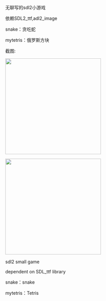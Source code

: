 无聊写的sdl2小游戏

依赖SDL2_ttf,adl2_image

snake：贪吃蛇

mytetris：俄罗斯方块

截图:

<img width="300" src="http://7xlxvl.com1.z0.glb.clouddn.com/mysoftmy_snake.png"></img>

<img width="300" src="http://7xlxvl.com1.z0.glb.clouddn.com/mysoftmy_tertis.png"></img>

sdl2 small game

dependent on SDL_ttf library

snake：snake

mytetris：Tetris


